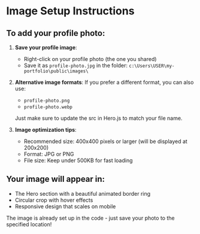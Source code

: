# Image Setup Instructions

## To add your profile photo:

1. **Save your profile image**:

   - Right-click on your profile photo (the one you shared)
   - Save it as `profile-photo.jpg` in the folder: `c:\Users\USER\my-portfolio\public\images\`

2. **Alternative image formats**:
   If you prefer a different format, you can also use:

   - `profile-photo.png`
   - `profile-photo.webp`

   Just make sure to update the src in Hero.js to match your file name.

3. **Image optimization tips**:
   - Recommended size: 400x400 pixels or larger (will be displayed at 200x200)
   - Format: JPG or PNG
   - File size: Keep under 500KB for fast loading

## Your image will appear in:

- The Hero section with a beautiful animated border ring
- Circular crop with hover effects
- Responsive design that scales on mobile

The image is already set up in the code - just save your photo to the specified location!
